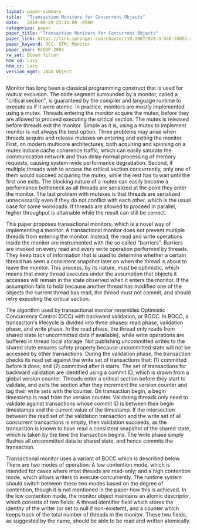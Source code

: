 ```yaml
---
layout: paper-summary
title:  "Transaction Monitors for Concurrent Objects"
date:   2018-08-29 23:11:00 -0500
categories: paper
paper_title: "Transaction Monitors for Concurrent Objects"
paper_link: https://link.springer.com/chapter/10.1007/978-3-540-24851-4_24
paper_keyword: OCC; STM; Monitor
paper_year: ECOOP 2004
rw_set: Bloom filter
htm_cd: Lazy
htm_cr: Lazy
version_mgmt: JAVA Object
---
```


Monitor has long been a classical programming construct that is used for mutual exclusion. The code segment surrounded
by a monitor, called a "critical section", is guaranteed by the compiler and language runtime to execute as if it were 
atomic. In practice, monitors are mostly implemented using a mutex. Threads entering the monitor acquire the mutex, before 
they are allowed to proceed executing the critical section. The mutex is released before threads exit the monitor.
Simple as it is, using a mutex to implement monitor is not always the best option. Three problems may arise when
threads acquire and release mutexes on entering and exiting the monitor. First, on modern multicore architectures, both 
acquiring and spinning on a mutex induce cache coherence traffic, which can easily saturate the communication network and 
thus delay normal processing of memory requests, causing system-wide performance degradation. Second, if multiple threads
wish to access the critical section concurrently, only one of them would succeed acquiring the mutex, while the rest has 
to wait until the first one exits. The blocking nature of a mutex can easily become a performance bottleneck as all threads
are serialized at the point they enter the monitor. The last problem with mutexes is that threads are serialized unnecessarily
even if they do not conflict with each other, which is the usual case for some workloads. If threads are allowed to proceed
in parallel, higher throughput is attainable while the result can still be correct.

This paper proposes transactional monitors, which is a novel way of implementing a monitor. A transactional monitor does not 
prevent multiple threads from entering the monitor. Instead, the read and write operations inside the monitor are instrumented 
with the so called "barriers". Barriers are invoked on every read and every write operation performed by threads. They keep 
track of information that is used to determine whether a certain thread has seen a consistent snapshot later on when the 
thread is about to leave the monitor. This process, by its nature, must be optimistic, which means that every thread executes
under the assumption that objects it accesses will remain in the state observed when it enters the monitor. If the assumption
fails to hold because another thread has modified one of the objects the current thread has read, the thread must not commit, 
and should retry executing the critical section.

The algorithm used by transactional monitor resembles Optimistic Concurrency Control (OCC) with backward validation, or BOCC. 
In BOCC, a transaction's lifecycle is divided into three phases: read phase, validation phase, and write phase. In the read
phase, the thread only reads from shared state (or uncommitted data if available), while write operations are buffered in 
thread local storage. Not publishing uncommitted writes to the shared state ensures safety property because uncommitted state
will not be accessed by other transactions. During the validation phase, the transaction checks its read set against the write 
set of transactions that: (1) committed before it does; and (2) committed after it starts. The set of transactions for backward
validation are identified using a commit ID, which is drawn from a global version counter. Threads enter a critical section
before they start to validate, and exits the section after they increment the version counter and tag their write sets with the 
counter. On transaction begin, a begin timestamp is read from the version counter. Validating threads only need to validate 
against transactions whose commit ID is between their begin timestamps and the current value of the timestamp. If the intersection
between the read set of the validation transaction and the write set of all concurrent transactions is empty, then validation
succeeds, as the transaction is known to have read a consistent snapshot of the shared state, which is taken by the time the 
transaction begins. The write phase simply flushes all uncommitted data to shared state, and hence commits the transaction. 

Transactional monitor uses a variant of BOCC which is described below. There are two modes of operation: A low contention mode,
which is intended for cases where most threads are read-only; and a high contention mode, which allows writers to execute concurrently.
The runtime system should switch between these two modes based on the degree of contention, though it is not mentioned in the paper 
how this is achieved. In the low contention mode, the monitor object maintains an atomic descriptor, which consists of two fields:
A thread identifier field which stores the identity of the writer (or set to null if non-existent), and a counter which keeps 
track of the total number of threads in the monitor. These two fields, as suggested by the name, should be able to be read and 
written atomically. 